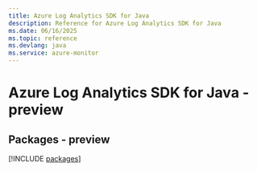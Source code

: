 ```yaml
---
title: Azure Log Analytics SDK for Java
description: Reference for Azure Log Analytics SDK for Java
ms.date: 06/16/2025
ms.topic: reference
ms.devlang: java
ms.service: azure-monitor
---
```

# Azure Log Analytics SDK for Java - preview
## Packages - preview
[!INCLUDE [packages](log-analytics-index.md)]